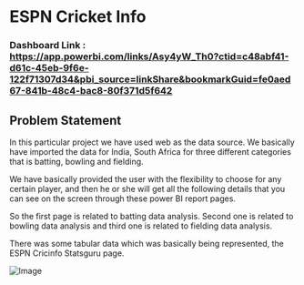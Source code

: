 # ESPN Cricket Info #

### Dashboard Link : https://app.powerbi.com/links/Asy4yW_Th0?ctid=c48abf41-d61c-45eb-9f6e-122f71307d34&pbi_source=linkShare&bookmarkGuid=fe0aed67-841b-48c4-bac8-80f371d5f642

## Problem Statement ## 

In this particular project we have used web as the data source.
We basically have imported the data for India, South Africa for three different categories that is
batting, bowling and fielding.

We have basically provided the user with the flexibility to choose for any certain player, and then
he or she will get all the following details that you can see on the screen through these power BI report
pages.

So the first page is related to batting data analysis.
Second one is related to bowling data analysis and third one is related to fielding data analysis.

There was some tabular data which was basically being represented, 
the ESPN Cricinfo Statsguru page.

![Image](https://github.com/user-attachments/assets/c8a29f89-f876-4eac-a765-ff4136cfe1f6)
